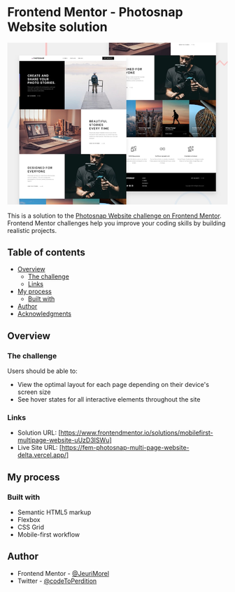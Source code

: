 # Frontend Mentor - Photosnap Website solution

![Design preview for the Photosnap Website coding challenge](./preview.jpg)

This is a solution to the [Photosnap Website challenge on Frontend Mentor](https://www.frontendmentor.io/challenges/photosnap-multipage-website-nMDSrNmNW). Frontend Mentor challenges help you improve your coding skills by building realistic projects. 

## Table of contents

- [Overview](#overview)
  - [The challenge](#the-challenge)
  - [Links](#links)
- [My process](#my-process)
  - [Built with](#built-with)
- [Author](#author)
- [Acknowledgments](#acknowledgments)


## Overview

### The challenge

Users should be able to:

- View the optimal layout for each page depending on their device's screen size
- See hover states for all interactive elements throughout the site


### Links

- Solution URL: [https://www.frontendmentor.io/solutions/mobilefirst-multipage-website-uUzD3ISWu]
- Live Site URL: [https://fem-photosnap-multi-page-website-delta.vercel.app/]

## My process

### Built with

- Semantic HTML5 markup
- Flexbox
- CSS Grid
- Mobile-first workflow


## Author

- Frontend Mentor - [@JeuriMorel](https://www.frontendmentor.io/profile/JeuriMorel)
- Twitter - [@codeToPerdition](https://twitter.com/codeToPerdition)
